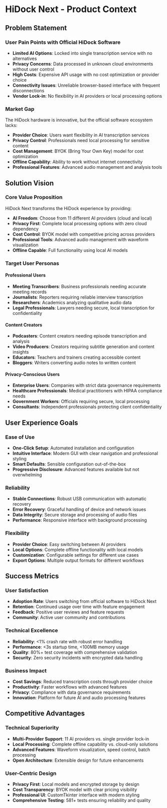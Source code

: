 # HiDock Next - Product Context

## Problem Statement

### User Pain Points with Official HiDock Software
- **Limited AI Options**: Locked into single transcription service with no alternatives
- **Privacy Concerns**: Data processed in unknown cloud environments without user control
- **High Costs**: Expensive API usage with no cost optimization or provider choice
- **Connectivity Issues**: Unreliable browser-based interface with frequent disconnections
- **Vendor Lock-in**: No flexibility in AI providers or local processing options

### Market Gap
The HiDock hardware is innovative, but the official software ecosystem lacks:
- **Provider Choice**: Users want flexibility in AI transcription services
- **Privacy Control**: Professionals need local processing for sensitive content
- **Cost Management**: BYOK (Bring Your Own Key) model for cost optimization
- **Offline Capability**: Ability to work without internet connectivity
- **Professional Features**: Advanced audio management and analysis tools

## Solution Vision

### Core Value Proposition
HiDock Next transforms the HiDock experience by providing:
- **AI Freedom**: Choose from 11 different AI providers (cloud and local)
- **Privacy First**: Complete local processing options with zero cloud dependency
- **Cost Control**: BYOK model with competitive pricing across providers
- **Professional Tools**: Advanced audio management with waveform visualization
- **Offline Capable**: Full functionality using local AI models

### Target User Personas

#### Professional Users
- **Meeting Transcribers**: Business professionals needing accurate meeting records
- **Journalists**: Reporters requiring reliable interview transcription
- **Researchers**: Academics analyzing qualitative audio data
- **Legal Professionals**: Lawyers needing secure, local transcription for confidentiality

#### Content Creators
- **Podcasters**: Content creators needing episode transcription and analysis
- **Video Producers**: Creators requiring subtitle generation and content insights
- **Educators**: Teachers and trainers creating accessible content
- **Bloggers**: Writers converting audio notes to written content

#### Privacy-Conscious Users
- **Enterprise Users**: Companies with strict data governance requirements
- **Healthcare Professionals**: Medical practitioners with HIPAA compliance needs
- **Government Workers**: Officials requiring secure, local processing
- **Consultants**: Independent professionals protecting client confidentiality

## User Experience Goals

### Ease of Use
- **One-Click Setup**: Automated installation and configuration
- **Intuitive Interface**: Modern GUI with clear navigation and professional styling
- **Smart Defaults**: Sensible configuration out-of-the-box
- **Progressive Disclosure**: Advanced features available but not overwhelming

### Reliability
- **Stable Connections**: Robust USB communication with automatic recovery
- **Error Recovery**: Graceful handling of device and network issues
- **Data Integrity**: Secure storage and processing of audio files
- **Performance**: Responsive interface with background processing

### Flexibility
- **Provider Choice**: Easy switching between AI providers
- **Local Options**: Complete offline functionality with local models
- **Customization**: Configurable settings for different use cases
- **Export Options**: Multiple output formats for different workflows

## Success Metrics

### User Satisfaction
- **Adoption Rate**: Users switching from official software to HiDock Next
- **Retention**: Continued usage over time with feature engagement
- **Feedback**: Positive user reviews and feature requests
- **Community**: Active user community and contributions

### Technical Excellence
- **Reliability**: <1% crash rate with robust error handling
- **Performance**: <3s startup time, <100MB memory usage
- **Quality**: 80%+ test coverage with comprehensive validation
- **Security**: Zero security incidents with encrypted data handling

### Business Impact
- **Cost Savings**: Reduced transcription costs through provider choice
- **Productivity**: Faster workflows with advanced features
- **Privacy**: Compliance with data governance requirements
- **Innovation**: Platform for future AI and audio processing features

## Competitive Advantages

### Technical Superiority
- **Multi-Provider Support**: 11 AI providers vs. single provider lock-in
- **Local Processing**: Complete offline capability vs. cloud-only solutions
- **Advanced Features**: Waveform visualization, speed control, batch processing
- **Open Architecture**: Extensible design for future enhancements

### User-Centric Design
- **Privacy First**: Local models and encrypted storage by design
- **Cost Transparency**: BYOK model with clear pricing visibility
- **Professional UI**: CustomTkinter interface with modern styling
- **Comprehensive Testing**: 581+ tests ensuring reliability and quality